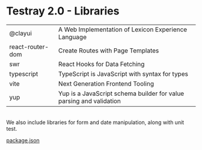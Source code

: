 # Testray 2.0 - Libraries

|     |     |
| --- | --- |
| @clayui | A Web Implementation of Lexicon Experience Language |
| react-router-dom | Create Routes with Page Templates |
| swr | React Hooks for Data Fetching |
| typescript | TypeScript is JavaScript with syntax for types |
| vite | Next Generation Frontend Tooling |
| yup | Yup is a JavaScript schema builder for value parsing and validation |

<br />

<v-click>
    We also include libraries for form and date manipulation, along with unit test.
</v-click>

[package.json](https://github.com/liferay/liferay-portal/blob/master/modules/apps/site-initializer/site-initializer-testray/site-initializer-testray/extra/remote-app/package.json)